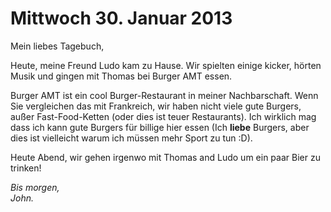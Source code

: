 Mittwoch 30. Januar 2013
========

Mein liebes Tagebuch,

Heute, meine Freund Ludo kam zu Hause. Wir spielten einige kicker, hörten Musik und gingen mit Thomas bei Burger AMT essen.

Burger AMT ist ein cool Burger-Restaurant in meiner Nachbarschaft. Wenn Sie vergleichen das mit Frankreich, wir haben nicht viele gute Burgers, außer Fast-Food-Ketten (oder dies ist teuer Restaurants). Ich wirklich mag dass ich kann gute Burgers für billige hier essen (Ich __liebe__ Burgers, aber dies ist vielleicht warum ich müssen mehr Sport zu tun :D).

Heute Abend, wir gehen irgenwo mit Thomas and Ludo um ein paar Bier zu trinken!

_Bis morgen,_   
_John._